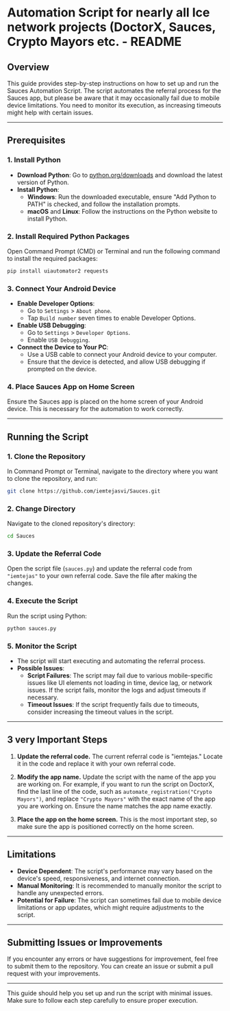 

# **Automation Script for nearly all Ice network projects (DoctorX, Sauces, Crypto Mayors etc. - README**

## **Overview**

This guide provides step-by-step instructions on how to set up and run the Sauces Automation Script. The script automates the referral process for the Sauces app, but please be aware that it may occasionally fail due to mobile device limitations. You need to monitor its execution, as increasing timeouts might help with certain issues.

---

## **Prerequisites**

### **1. Install Python**

- **Download Python**: Go to [python.org/downloads](https://www.python.org/downloads/) and download the latest version of Python.
- **Install Python**:
  - **Windows**: Run the downloaded executable, ensure "Add Python to PATH" is checked, and follow the installation prompts.
  - **macOS** and **Linux**: Follow the instructions on the Python website to install Python.

### **2. Install Required Python Packages**

Open Command Prompt (CMD) or Terminal and run the following command to install the required packages:

```bash
pip install uiautomator2 requests
```

### **3. Connect Your Android Device**

- **Enable Developer Options**: 
  - Go to `Settings` > `About phone`.
  - Tap `Build number` seven times to enable Developer Options.
- **Enable USB Debugging**: 
  - Go to `Settings` > `Developer Options`.
  - Enable `USB Debugging`.
- **Connect the Device to Your PC**:
  - Use a USB cable to connect your Android device to your computer.
  - Ensure that the device is detected, and allow USB debugging if prompted on the device.

### **4. Place Sauces App on Home Screen**

Ensure the Sauces app is placed on the home screen of your Android device. This is necessary for the automation to work correctly.

---

## **Running the Script**

### **1. Clone the Repository**

In Command Prompt or Terminal, navigate to the directory where you want to clone the repository, and run:

```bash
git clone https://github.com/iemtejasvi/Sauces.git
```

### **2. Change Directory**

Navigate to the cloned repository's directory:

```bash
cd Sauces
```

### **3. Update the Referral Code**

Open the script file (`sauces.py`) and update the referral code from `"iemtejas"` to your own referral code. Save the file after making the changes.

### **4. Execute the Script**

Run the script using Python:

```bash
python sauces.py
```

### **5. Monitor the Script**

- The script will start executing and automating the referral process.
- **Possible Issues**:
  - **Script Failures**: The script may fail due to various mobile-specific issues like UI elements not loading in time, device lag, or network issues. If the script fails, monitor the logs and adjust timeouts if necessary.
  - **Timeout Issues**: If the script frequently fails due to timeouts, consider increasing the timeout values in the script.

-----------------------------------------------------------------------------------------------------------------------------------------------------------------------------------------------------------------
## **3 very Important Steps**

1. **Update the referral code.** The current referral code is "iemtejas." Locate it in the code and replace it with your own referral code.  
   
2. **Modify the app name.** Update the script with the name of the app you are working on. For example, if you want to run the script on DoctorX, find the last line of the code, such as `automate_registration("Crypto Mayors")`, and replace `"Crypto Mayors"` with the exact name of the app you are working on. Ensure the name matches the app name exactly.  

3. **Place the app on the home screen.** This is the most important step, so make sure the app is positioned correctly on the home screen.  
------------------------------------------------------------------------------------------------------------------------------------------------------------------------------------------------------------------

## **Limitations**

- **Device Dependent**: The script's performance may vary based on the device's speed, responsiveness, and internet connection.
- **Manual Monitoring**: It is recommended to manually monitor the script to handle any unexpected errors.
- **Potential for Failure**: The script can sometimes fail due to mobile device limitations or app updates, which might require adjustments to the script.

---

## **Submitting Issues or Improvements**

If you encounter any errors or have suggestions for improvement, feel free to submit them to the repository. You can create an issue or submit a pull request with your improvements.

---

This guide should help you set up and run the script with minimal issues. Make sure to follow each step carefully to ensure proper execution.
